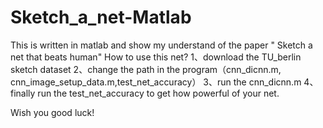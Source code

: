 # Sketch_a_net-Matlab
This is written in matlab and show my understand of the paper " Sketch a net that beats human"
How to use this net?
1、download the TU_berlin sketch dataset
2、change the path in the program（cnn_dicnn.m, cnn_image_setup_data.m,test_net_accuracy）
3、run the cnn_dicnn.m
4、finally run the test_net_accuracy to get how powerful of your net.

Wish you good luck!

